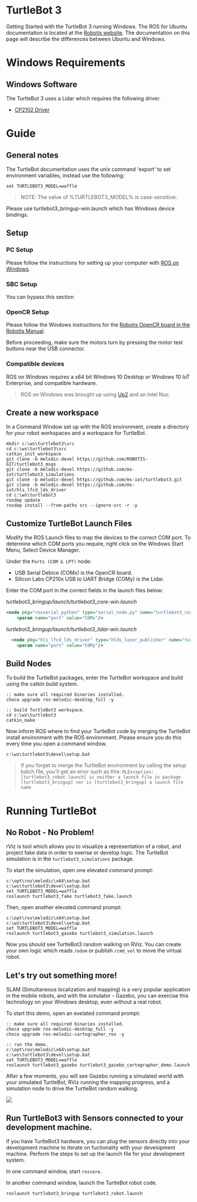 # TurtleBot 3
Getting Started with the TurtleBot 3 running Windows. The ROS for Ubuntu documentation is located at the [Robotis website](http://emanual.robotis.com/docs/en/platform/turtlebot3/overview/). 
The documentation on this page will describe the differences between Ubuntu and Windows.

# Windows Requirements
## Windows Software
The TurtleBot 3 uses a Lidar which requires the following driver.
+ [CP2102 Driver](https://www.silabs.com/products/development-tools/software/usb-to-uart-bridge-vcp-drivers)

# Guide
## General notes
The TurtleBot documentation uses the unix command 'export' to set environment variables, instead use the following:
```no-highlight
set TURTLEBOT3_MODEL=waffle
```
> NOTE: The value of %TURTLEBOT3_MODEL% is case-sensitive.

Please use turtlebot3_bringup-win.launch which has Windows device bindings.

## Setup
### PC Setup
Please follow the instructions for setting up your computer with [ROS on Windows](../GettingStarted/Setup.md).

### SBC Setup
You can bypass this section

### OpenCR Setup
Please follow the Windows instructions for the [Robotis OpenCR board in the Robotis Manual](http://emanual.robotis.com/docs/en/parts/controller/opencr10/).

Before proceeding, make sure the motors turn by pressing the motor test buttons near the USB connector.

### Compatible devices
ROS on Windows requires a x64 bit Windows 10 Desktop or Windows 10 IoT Enterprise, and compatible hardware. 

> ROS on Windows was brought up using [Up2](http://www.up-board.org/upsquared) and an Intel Nuc.

## Create a new workspace
In a Command Window set up with the ROS environment, create a directory for your robot workspaces and a workspace for TurtleBot.

```no-highlight
mkdir c:\ws\turtlebot3\src
cd c:\ws\turtlebot3\src
catkin_init_workspace
git clone -b melodic-devel https://github.com/ROBOTIS-GIT/turtlebot3_msgs
git clone -b melodic-devel https://github.com/ms-iot/turtlebot3_simulations
git clone -b melodic-devel https://github.com/ms-iot/turtlebot3.git 
git clone -b melodic-devel https://github.com/ms-iot/hls_lfcd_lds_driver
cd c:\ws\turtlebot3
rosdep update
rosdep install --from-paths src --ignore-src -r -y
```

## Customize TurtleBot Launch Files
Modify the ROS Launch files to map the devices to the correct COM port. To determine which COM ports you require, right click on the Windows Start Menu, Select Device Manager.

Under the `Ports (COM & LPT)` node:

 * USB Serial Debice (COMx) is the OpenCR board.
 * Silicon Labs CP210x USB to UART Bridge (COMy) is the Lidar.

Enter the COM port in the correct fields in the launch files below:

*turtlebot3_bringup/launch/turtlebot3_core-win.launch*

```xml
<node pkg="rosserial_python" type="serial_node.py" name="turtlebot3_core" output="screen">
    <param name="port" value="COMx"/>
```

*turtlebot3_bringup/launch/turtlebot3_lidar-win.launch*

```xml
  <node pkg="hls_lfcd_lds_driver" type="hlds_laser_publisher" name="turtlebot3_lds" output="screen">
    <param name="port" value="COMy"/>
```


## Build Nodes
To build the TurtleBot packages, enter the TurtleBot workspace and build using the catkin build system.
```no-highlight
:: make sure all required binaries installed.
choco upgrade ros-melodic-desktop_full -y
```

```no-highlight
:: build TurtleBot3 workspace.
cd c:\ws\turtlebot3
catkin_make
```

Now inform ROS where to find your TurtleBot code by merging the TurtleBot install environment with the ROS environment. Please ensure you do this every time you open a command window. 

```no-highlight
c:\ws\turtlebot3\devel\setup.bat
```

> If you forget to merge the TurtleBot environment by calling the setup batch file, you'll get an error such as this:
> `RLException: [turtlebot3_robot.launch] is neither a launch file in package [turtlebot3_bringup] nor is [turtlebot3_bringup] a launch file name`

# Running TurtleBot

## No Robot - No Problem!
rViz is tool which allows you to visualize a representation of a robot, and project fake data in order to exerise or develop logic. The TurtleBot simulation is in the `turtlebot3_simulations` package.

To start the simulation, open one elevated command prompt:

```no-highlight
c:\opt\ros\melodic\x64\setup.bat
c:\ws\turtlebot3\devel\setup.bat
set TURTLEBOT3_MODEL=waffle
roslaunch turtlebot3_fake turtlebot3_fake.launch
```

Then, open another elevated command prompt:

```no-highlight
c:\opt\ros\melodic\x64\setup.bat
c:\ws\turtlebot3\devel\setup.bat
set TURTLEBOT3_MODEL=waffle
roslaunch turtlebot3_gazebo turtlebot3_simulation.launch
```

Now you should see TurtleBot3 random walking on RViz. You can create your own logic which reads `/odom` or publish `/cmd_vel` to move the virtual robot.

## Let's try out something more!
SLAM (Simultaneous localization and mapping) is a very popular application in the mobile robots, and with the simulator - Gazebo, you can exercise this technology on your Windows desktop, even without a real robot.

To start this demo, open an evelated command prompt:

```no-highlight
:: make sure all required binaries installed.
choco upgrade ros-melodic-desktop_full -y
choco upgrade ros-melodic-cartographer_ros -y
```

```no-highlight
:: run the demo.
c:\opt\ros\melodic\x64\setup.bat
c:\ws\turtlebot3\devel\setup.bat
set TURTLEBOT3_MODEL=waffle
roslaunch turtlebot3_gazebo turtlebot3_gazebo_cartographer_demo.launch
```

After a few moments, you will see Gazebo running a simulated world with your simulated TurtleBot, RViz running the mapping progress, and a simulation node to drive the TurtleBot random walking.

![](../Assets/Turtlebot3_Gazebo_SLAM.gif)

## Run TurtleBot3 with Sensors connected to your development machine.
If you have TurtleBot3 hardware, you can plug the sensors directly into your development machine to iterate on fuctionality with 
your development machine. Perform the steps to set up the launch file for your development system.

In one command window, start `roscore`.

In another command window, launch the TurtleBot robot code.

```no-highlight
roslaunch turtlebot3_bringup turtlebot3_robot.launch
```
